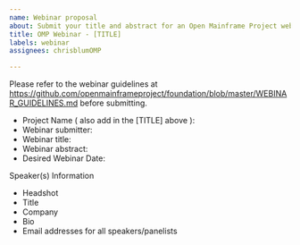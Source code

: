 ```yaml
---
name: Webinar proposal
about: Submit your title and abstract for an Open Mainframe Project webinar
title: OMP Webinar - [TITLE]
labels: webinar
assignees: chrisblumOMP

---
```


Please refer to the webinar guidelines at https://github.com/openmainframeproject/foundation/blob/master/WEBINAR_GUIDELINES.md before submitting.

- Project Name ( also add in the [TITLE] above ):
- Webinar submitter: 
- Webinar title: 
- Webinar abstract: 
- Desired Webinar Date: 

Speaker(s) Information
- Headshot
- Title
- Company
- Bio
- Email addresses for all speakers/panelists
